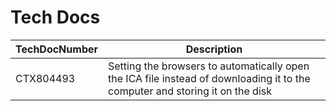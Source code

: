 # Tech Docs 

TechDocNumber | Description
---|---
CTX804493 | Setting the browsers to automatically open the ICA file instead of downloading it to the computer and storing it on the disk


